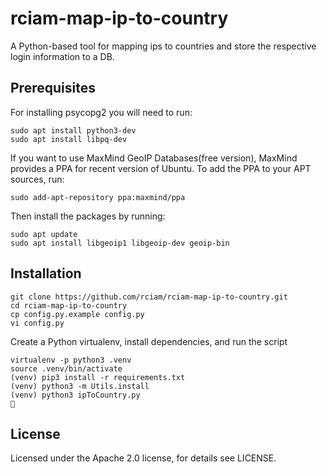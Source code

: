 # rciam-map-ip-to-country
A Python-based tool for mapping ips to countries and store the respective login information to a DB.
## Prerequisites
For installing psycopg2 you will need to run:
```
sudo apt install python3-dev
sudo apt install libpq-dev
```
If you want to use MaxMind GeoIP Databases(free version), MaxMind provides a PPA for recent version of Ubuntu. To add the PPA to your APT sources, run:
```
sudo add-apt-repository ppa:maxmind/ppa
```
Then install the packages by running:
```
sudo apt update
sudo apt install libgeoip1 libgeoip-dev geoip-bin
```

## Installation
```
git clone https://github.com/rciam/rciam-map-ip-to-country.git
cd rciam-map-ip-to-country
cp config.py.example config.py
vi config.py
```

Create a Python virtualenv, install dependencies, and run the script
```
virtualenv -p python3 .venv
source .venv/bin/activate
(venv) pip3 install -r requirements.txt
(venv) python3 -m Utils.install
(venv) python3 ipToCountry.py
🍺
```

## License
Licensed under the Apache 2.0 license, for details see LICENSE.



